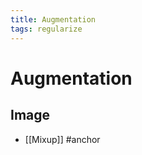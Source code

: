 ```yaml
---
title: Augmentation
tags: regularize
---
```


# Augmentation

## Image
- [[Mixup]]
#anchor










